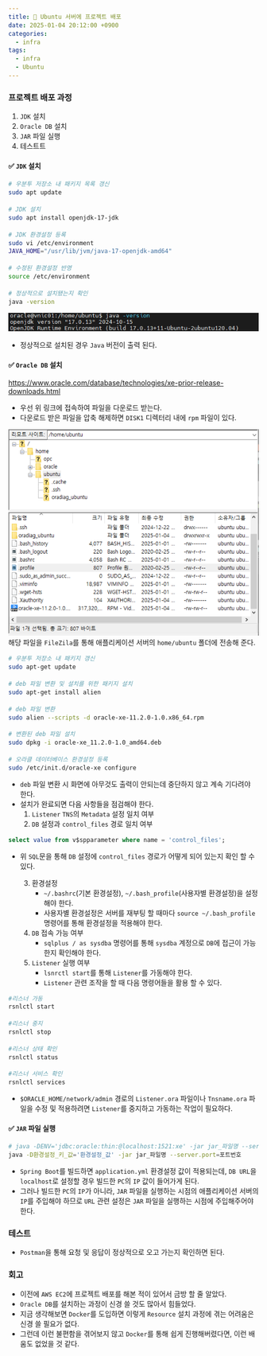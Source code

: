 ```yaml
---
title: 🚀 Ubuntu 서버에 프로젝트 배포
date: 2025-01-04 20:12:00 +0900
categories:
  - infra
tags:
  - infra
  - Ubuntu
---
```


### 프로젝트 배포 과정
1. `JDK` 설치
2. `Oracle DB` 설치
3. `JAR` 파일 실행
4. 테스트트

#### ✅ `JDK` 설치
```bash
# 우분투 저장소 내 패키지 목록 갱신
sudo apt update

# JDK 설치
sudo apt install openjdk-17-jdk

# JDK 환경설정 등록
sudo vi /etc/environment
JAVA_HOME="/usr/lib/jvm/java-17-openjdk-amd64"

# 수정된 환경설정 반영
source /etc/environment

# 정상적으로 설치됐는지 확인
java -version
```
![](/assets/image/Pasted%20image%2020250531191002.png)
- 정상적으로 설치된 경우 `Java` 버전이 출력 된다.

#### ✅ `Oracle DB` 설치
https://www.oracle.com/database/technologies/xe-prior-release-downloads.html
- 우선 위 링크에 접속하여 파일을 다운로드 받는다.
- 다운로드 받은 파일을 압축 해제하면 `DISK1` 디렉터리 내에 `rpm` 파일이 있다.

![](/assets/image/Pasted%20image%2020250531191234.png)
해당 파일을 `FileZila`를 통해 애플리케이션 서버의 `home/ubuntu` 폴더에 전송해 준다.

```bash
# 우분투 저장소 내 패키지 갱신
sudo apt-get update

# deb 파일 변환 및 설치를 위한 패키지 설치
sudo apt-get install alien

# deb 파일 변환
sudo alien --scripts -d oracle-xe-11.2.0-1.0.x86_64.rpm

# 변환된 deb 파일 설치
sudo dpkg -i oracle-xe_11.2.0-1.0_amd64.deb

# 오라클 데이터베이스 환경설정 등록
sudo /etc/init.d/oracle-xe configure
```
- `deb` 파일 변환 시 화면에 아무것도 출력이 안되는데 중단하지 않고 계속 기다려야 한다.  
- 설치가 완료되면 다음 사항들을 점검해야 한다.
	1. `Listener` `TNS`의 `Metadata` 설정 일치 여부
	2. `DB` 설정과 `control_files` 경로 일치 여부

```sql
select value from v$spparameter where name = 'control_files';
```
- 위 `SQL`문을 통해 `DB` 설정에 `control_files` 경로가 어떻게 되어 있는지 확인 할 수 있다.

	3. 환경설정
		- `~/.bashrc`(기본 환경설정), `~/.bash_profile`(사용자별 환경설정)을 설정해야 한다.
		- 사용자별 환경설정은 서버를 재부팅 할 때마다 `source ~/.bash_profile` 명령어를 통해 환경설정을 적용해야 한다.
	4. `DB` 접속 가능 여부
		- `sqlplus / as sysdba` 명령어를 통해 `sysdba` 계정으로 `DB`에 접근이 가능한지 확인해야 한다.
	5. `Listener` 실행 여부
		- `lsnrctl start`를 통해 `Listener`를 가동해야 한다.
		-  `Listener` 관련 조작을 할 때 다음 명령어들을 활용 할 수 있다.

```bash
#리스너 가동
rsnlctl start

#리스너 중지
rsnlctl stop

#리스너 상태 확인
rsnlctl status

#리스너 서비스 확인
rsnlctl services
```
- `$ORACLE_HOME/network/admin` 경로의 `Listener.ora` 파일이나 `Tnsname.ora` 파일을 수정 및 적용하려면 `Listener`를 중지하고 가동하는 작업이 필요하다. 

#### ✅ `JAR` 파일 실행
```bash
# java -DENV='jdbc:oracle:thin:@localhost:1521:xe' -jar jar_파일명 --server.port=8081
java -D환경설정_키_값='환경설정_값' -jar jar_파일명 --server.port=포트번호
```
- `Spring Boot`를 빌드하면 `application.yml` 환경설정 값이 적용되는데, `DB URL`을 `localhost`로 설정할 경우 빌드한 `PC`의 `IP` 값이 들어가게 된다.
- 그러나 빌드한 `PC`의 `IP`가 아니라, `JAR` 파일을 실행하는 시점의 애플리케이션 서버의 `IP`를 주입해야 하므로 `URL` 관련 설정은 `JAR` 파일을 실행하는 시점에 주입해주어야 한다.


### 테스트
- `Postman`을 통해 요청 및 응답이 정상적으로 오고 가는지 확인하면 된다.


### 회고
- 이전에 `AWS EC2`에 프로젝트 배포를 해본 적이 있어서 금방 할 줄 알았다.   
- `Oracle DB`를 설치하는 과정이 신경 쓸 것도 많아서 힘들었다.
- 지금 생각해보면 `Docker`를 도입하면 이렇게 `Resource` 설치 과정에 겪는 어려움은 신경 쓸 필요가 없다. 
- 그런데 이런 불편함을 겪어보지 않고 `Docker`를 통해 쉽게 진행해버렸다면, 이런 배움도 없었을 것 같다.